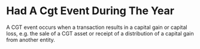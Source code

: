 # Had A Cgt Event During The Year
A CGT event occurs when a transaction results in a capital gain or capital loss, e.g. the sale of a CGT asset or receipt of a distribution of a capital gain from another entity.